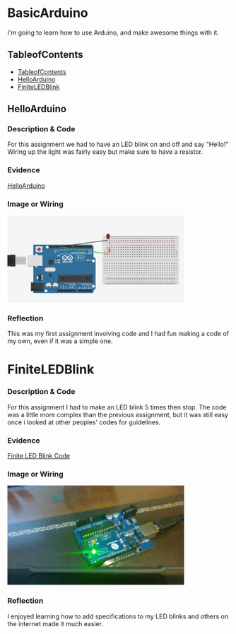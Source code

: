 # BasicArduino
I'm going to learn how to use Arduino, and make awesome things with it.


## TableofContents
* [TableofContents](#TableofCOntents)
* [HelloArduino](#HelloArduino)
* [FiniteLEDBlink](#FiniteLEDBlink)

## HelloArduino

### Description & Code

For this assignment we had to have an LED blink on and off and say "Hello!" Wiring up the light was fairly easy but make sure to have a resistor.

### Evidence

[HelloArduino](https://create.arduino.cc/editor/wmorela54/65ef7f91-7edf-4fe1-95c3-4c162d9c76e7/preview)

### Image or Wiring

<img src="https://github.com/Cooper-Moreland/BasicArduino/blob/main/LED%20Blink.png?raw=true" alt="HelloArduino" width="400">

### Reflection

This was my first assignment involving code and I had fun making a code of my own, even if it was a simple one.

# FiniteLEDBlink

### Description & Code

For this assignment I had to make an LED blink 5 times then stop. The code was a little more complex than the previous assignment, but it was still easy once i looked at other peoples' codes for guidelines.

### Evidence

[Finite LED Blink Code](https://create.arduino.cc/editor/wmorela54/446c9cc8-1baa-4808-bded-603f074b84cd/preview)

### Image or Wiring

<img src="https://github.com/Cooper-Moreland/BasicArduino/blob/main/FiniteLED.jpg?raw=true" alt="Finite LED" width="400">

### Reflection

I enjoyed learning how to add specifications to my LED blinks and others on the internet made it much easier.


